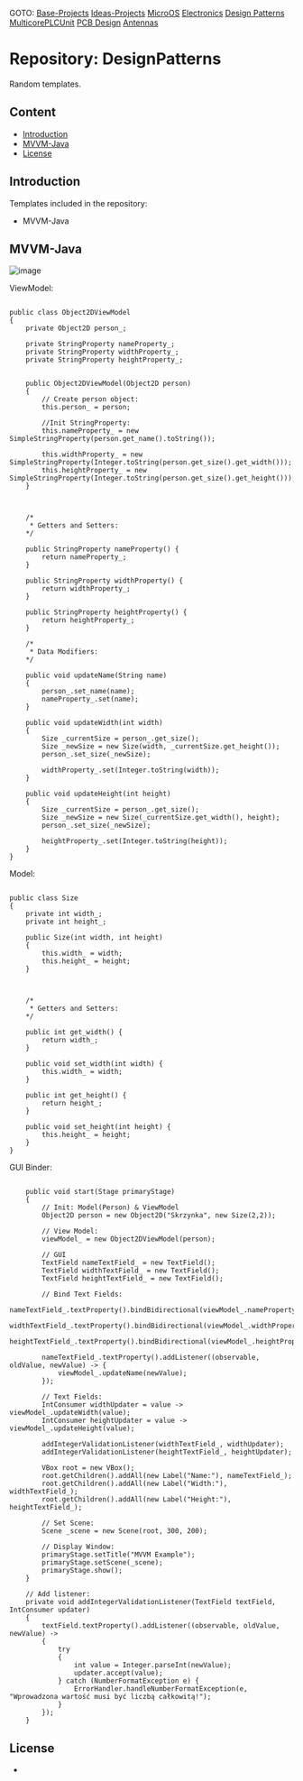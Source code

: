 GOTO: [Base-Projects](https://github.com/DamianKJKujawski/Base-Projects) [Ideas-Projects](https://github.com/DamianKJKujawski/Ideas-Projects) [MicroOS](https://github.com/DamianKJKujawski/MicroOS) [Electronics](https://github.com/DamianKJKujawski/Electronics) [Design Patterns](https://github.com/DamianKJKujawski/DesignPatterns) [MulticorePLCUnit](https://github.com/DamianKJKujawski/MulticorePLCUnit) [PCB Design](https://github.com/DamianKJKujawski/PCB) [Antennas](https://github.com/DamianKJKujawski/Antennas)

# Repository: DesignPatterns

  Random templates.

## Content

  - [Introduction](#Introduction)
  - [MVVM-Java](#MVVM-Java)
  - [License](#License)

## Introduction

  Templates included in the repository: 
   -  MVVM-Java

## MVVM-Java

![image](https://github.com/DamianKJKujawski/Other-Projects/assets/160174331/6362fbcc-01eb-4e1e-8bb6-430a6c32d7c1)

ViewModel:

```

public class Object2DViewModel 
{
    private Object2D person_;
    
    private StringProperty nameProperty_;
    private StringProperty widthProperty_;
    private StringProperty heightProperty_;
    
    
    public Object2DViewModel(Object2D person) 
    {
    	// Create person object:
        this.person_ = person;

        //Init StringProperty:
        this.nameProperty_ = new SimpleStringProperty(person.get_name().toString());
        
        this.widthProperty_ = new SimpleStringProperty(Integer.toString(person.get_size().get_width()));
        this.heightProperty_ = new SimpleStringProperty(Integer.toString(person.get_size().get_height()));
    }

    
    
    /* 
     * Getters and Setters: 
    */
    
    public StringProperty nameProperty() {
        return nameProperty_;
    }

    public StringProperty widthProperty() {
        return widthProperty_;
    }

    public StringProperty heightProperty() {
        return heightProperty_;
    }

    /* 
     * Data Modifiers:
    */
    
    public void updateName(String name) 
    {
        person_.set_name(name);
        nameProperty_.set(name);
    }

    public void updateWidth(int width) 
    {
        Size _currentSize = person_.get_size();
        Size _newSize = new Size(width, _currentSize.get_height());
        person_.set_size(_newSize);
        
        widthProperty_.set(Integer.toString(width));
    }
    
    public void updateHeight(int height) 
    {
        Size _currentSize = person_.get_size();
        Size _newSize = new Size(_currentSize.get_width(), height);
        person_.set_size(_newSize);
        
        heightProperty_.set(Integer.toString(height));
    }
}

```

Model:

```

public class Size 
{
    private int width_;
    private int height_;

    public Size(int width, int height) 
    {
        this.width_ = width;
        this.height_ = height;
    }

    
    
    /* 
     * Getters and Setters: 
    */

    public int get_width() {
        return width_;
    }

    public void set_width(int width) {
        this.width_ = width;
    }

    public int get_height() {
        return height_;
    }

    public void set_height(int height) {
        this.height_ = height;
    }
}

```

GUI Binder:

```

    public void start(Stage primaryStage) 
    {
        // Init: Model(Person) & ViewModel
        Object2D person = new Object2D("Skrzynka", new Size(2,2));

        // View Model:
        viewModel_ = new Object2DViewModel(person);

        // GUI
        TextField nameTextField_ = new TextField();
        TextField widthTextField_ = new TextField();
        TextField heightTextField_ = new TextField();

        // Bind Text Fields:
        nameTextField_.textProperty().bindBidirectional(viewModel_.nameProperty());
        widthTextField_.textProperty().bindBidirectional(viewModel_.widthProperty());
        heightTextField_.textProperty().bindBidirectional(viewModel_.heightProperty());

        nameTextField_.textProperty().addListener((observable, oldValue, newValue) -> {
            viewModel_.updateName(newValue);
        });

        // Text Fields:
        IntConsumer widthUpdater = value -> viewModel_.updateWidth(value);
        IntConsumer heightUpdater = value -> viewModel_.updateHeight(value);

        addIntegerValidationListener(widthTextField_, widthUpdater);
        addIntegerValidationListener(heightTextField_, heightUpdater);

        VBox root = new VBox();
        root.getChildren().addAll(new Label("Name:"), nameTextField_);
        root.getChildren().addAll(new Label("Width:"), widthTextField_);
        root.getChildren().addAll(new Label("Height:"), heightTextField_);

        // Set Scene:
        Scene _scene = new Scene(root, 300, 200);

        // Display Window:
        primaryStage.setTitle("MVVM Example");
        primaryStage.setScene(_scene);
        primaryStage.show();
    }

    // Add listener:
    private void addIntegerValidationListener(TextField textField, IntConsumer updater) 
    {
        textField.textProperty().addListener((observable, oldValue, newValue) -> 
        {
            try 
            {
                int value = Integer.parseInt(newValue);
                updater.accept(value);
            } catch (NumberFormatException e) {
                ErrorHandler.handleNumberFormatException(e, "Wprowadzona wartość musi być liczbą całkowitą!");
            }
        });
    }

```

## License

-



